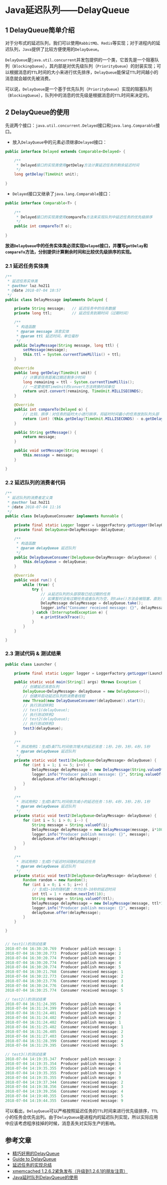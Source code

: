 # Java延迟队列——DelayQueue
## 1 DelayQueue简单介绍
对于分布式的延迟队列，我们可以使用`RabbitMQ`、`Redis`等实现；对于进程内的延迟队列，`Java`提供了比较方便使用的`DelayQueue`。

`DelayQueue`是`java.util.concurrent`并发包提供的一个类，它首先是一个阻塞队列（`BlockingQueue`），其内部是对优先级队列（`PriorityQueue`）的封装实现；可以根据消息的`TTL`时间的大小来进行优先排序，`DelayQueue`能保证`TTL`时间越小的消息就会越优先被消费。

可以说，`DelayQueue`是一个基于优先队列（`PriorityQueue`）实现的阻塞队列（`BlockingQueue`），队列中的消息的优先级是根据消息的`TTL`时间来决定的。

## 2 DelayQueue的使用

先说两个接口：`java.util.concurrent.Delayed`接口和`java.lang.Comparable`接口。

- 放入`DelayQueue`中的元素必须继承`Delayed`接口：

```java
public interface Delayed extends Comparable<Delayed> {

    /**
     * Delayed接口的实现类使用getDelay方法计算延迟任务的剩余延迟时间
     */
    long getDelay(TimeUnit unit);
    
}
```

- `Delayed`接口又继承了`java.lang.Comparable`接口：

```java
public interface Comparable<T> {
    
    /**
     * Delayed接口的实现类使用compareTo方法来实现队列中延迟任务的优先级排序
     */
    public int compareTo(T o);
    
}
```

**放进`DelayQueue`中的任务实体类必须实现`Delayed`接口，并覆写`getDelay`和`compareTo`方法，分别提供计算剩余时间和比较优先级排序的实现。**

### 2.1 延迟任务实体类

```java
/**
 * 延迟任务实体类
 * @author luz.ho211
 * @date 2018-07-04 10:57
 */
public class DelayMessage implements Delayed {

    private String message;   // 延迟任务中的任务数据
    private long ttl;         // 延迟任务到期时间（过期时间）

    /**
     * 构造函数
     * @param message 消息实体
     * @param ttl 延迟时间，单位毫秒
     */
    public DelayMessage(String message, long ttl) {
        setMessage(message);
        this.ttl = System.currentTimeMillis() + ttl;
    }

    @Override
    public long getDelay(TimeUnit unit) {
        // 计算该任务距离过期还剩多少时间
        long remaining = ttl - System.currentTimeMillis();
        // 一定要使用TimeUnit的convert方法转换时间单位
        return unit.convert(remaining, TimeUnit.MILLISECONDS);
    }

    @Override
    public int compareTo(Delayed o) {
        // 比较、排序：对任务的延时大小进行排序，将延时时间最小的任务放到队列头部
        return (int) (this.getDelay(TimeUnit.MILLISECONDS) - o.getDelay(TimeUnit.MILLISECONDS));
    }

    public String getMessage() {
        return message;
    }

    public void setMessage(String message) {
        this.message = message;
    }

}
```

### 2.2 延迟队列的消费者代码

```java
/**
 * 延迟队列的消费者定义类
 * @author luz.ho211
 * @date 2018-07-04 11:16
 */
public class DelayQueueConsumer implements Runnable {

    private final static Logger logger = LoggerFactory.getLogger(DelayQueueConsumer.class);
    private final DelayQueue<DelayMessage> delayQueue;

    /**
     * 构造函数
     * @param delayQueue 延迟队列
     */
    public DelayQueueConsumer(DelayQueue<DelayMessage> delayQueue) {
        this.delayQueue = delayQueue;
    }

    @Override
    public void run() {
        while (true) {
            try {
                // 从延迟队列的头部获取已经过期的任务
                // 如果暂时没有过期任务或者队列为空，则take()方法会被阻塞，直到有过期的任务为止
                DelayMessage delayMessage = delayQueue.take();
                logger.info("Consumer received message: {}", delayMessage.getMessage());
            } catch (InterruptedException e) {
                e.printStackTrace();
            }
        }
    }

}
```

### 2.3 测试代码 & 测试结果

```java
public class Launcher {

    private final static Logger logger = LoggerFactory.getLogger(Launcher.class);

    public static void main(String[] args) throws Exception {
        // 创建延迟消息队列
        DelayQueue<DelayMessage> delayQueue = new DelayQueue<>();
        // 创建并启动延迟队列的消费者线程
        new Thread(new DelayQueueConsumer(delayQueue)).start();
        // 执行测试样例1
        // test1(delayQueue);
        // 执行测试样例2
        // test2(delayQueue);
        // 执行测试样例3
        test3(delayQueue);
    }

    /**
     * 测试用例1：生成5条TTL时间依次增大的延迟消息：1秒，2秒，3秒，4秒，5秒
     * @param delayQueue 延迟队列
     */
    private static void test1(DelayQueue<DelayMessage> delayQueue) {
        for (int i = 1; i <= 5; i++) {
            DelayMessage delayMessage = new DelayMessage(String.valueOf(i), i*1000L);
            logger.info("Producer publish message: {}", String.valueOf(i));
            delayQueue.offer(delayMessage);
        }
    }

    /**
     * 测试用例2：生成5条TTL时间依次减小的延迟任务：5秒，4秒，3秒，2秒，1秒
     * @param delayQueue 延迟队列
     */
    private static void test2(DelayQueue<DelayMessage> delayQueue) {
        for (int i = 5; i > 0; i--) {
            String message = String.valueOf(i);
            DelayMessage delayMessage = new DelayMessage(message, i*1000L);
            logger.info("Producer publish message: {}", message);
            delayQueue.offer(delayMessage);
        }
    }

    /**
     * 测试用例3：生成5个延迟时间随机的延迟任务
     * @param delayQueue 延迟队列
     */
    private static void test3(DelayQueue<DelayMessage> delayQueue) {
        Random random = new Random();
        for (int i = 0; i < 5; i++) {
            // 生成1~10的随机数：作为1秒-10秒的延迟时间
            int ttl = 1 + random.nextInt(10);
            String message = String.valueOf(ttl);
            DelayMessage delayMessage = new DelayMessage(message, ttl*1000L);
            logger.info("Producer publish message: {}", message);
            delayQueue.offer(delayMessage);
        }
    }

}


// test1()的测试结果
2018-07-04 16:30:20.769  Producer publish message: 1
2018-07-04 16:30:20.773  Producer publish message: 2
2018-07-04 16:30:20.774  Producer publish message: 3
2018-07-04 16:30:20.774  Producer publish message: 4
2018-07-04 16:30:20.774  Producer publish message: 5
2018-07-04 16:30:21.768  Consumer received message: 1
2018-07-04 16:30:22.773  Consumer received message: 2
2018-07-04 16:30:23.776  Consumer received message: 3
2018-07-04 16:30:24.776  Consumer received message: 4
2018-07-04 16:30:25.774  Consumer received message: 5

// test2()的测试结果
2018-07-04 16:31:24.395  Producer publish message: 5
2018-07-04 16:31:24.399  Producer publish message: 4
2018-07-04 16:31:24.401  Producer publish message: 3
2018-07-04 16:31:24.402  Producer publish message: 2
2018-07-04 16:31:24.402  Producer publish message: 1
2018-07-04 16:31:25.402  Consumer received message: 1
2018-07-04 16:31:26.405  Consumer received message: 2
2018-07-04 16:31:27.403  Consumer received message: 3
2018-07-04 16:31:28.399  Consumer received message: 4
2018-07-04 16:31:29.395  Consumer received message: 5

// test3()的测试结果
2018-07-04 14:19:35.347  Producer publish message: 2
2018-07-04 14:19:35.354  Producer publish message: 5
2018-07-04 14:19:35.355  Producer publish message: 4
2018-07-04 14:19:35.355  Producer publish message: 3
2018-07-04 14:19:35.355  Producer publish message: 9
2018-07-04 14:19:37.344  Consumer received message: 2
2018-07-04 14:19:38.356  Consumer received message: 3
2018-07-04 14:19:39.356  Consumer received message: 4
2018-07-04 14:19:40.355  Consumer received message: 5
2018-07-04 14:19:44.355  Consumer received message: 9
```

可以看出，`DelayQueue`可以严格按照延迟任务的`TTL`时间来进行优先级排序，`TTL`小的任务会优先出列。由于`DelayQueue`是进程内的延迟队列实现，所以实际应用中应该考虑程序挂掉的时候，消息丢失对实际生产的影响。



## 参考文章

- [精巧好用的DelayQueue](https://www.cnblogs.com/jobs/archive/2007/04/27/730255.html)
- [Guide to DelayQueue](http://www.baeldung.com/java-delay-queue)
- [延迟任务的实现总结](https://www.cnblogs.com/haoxinyue/p/6663720.html)
- [xmemcached 1.2.6.2紧急发布（升级到1.2.6.1的朋友注意）](http://www.blogjava.net/killme2008/archive/2010/10/22/335897.html)
- [Java延时队列DelayQueue的使用](https://my.oschina.net/lujianing/blog/705894)


